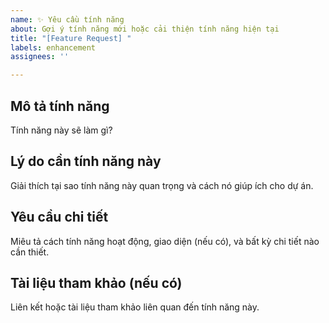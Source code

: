 ```yaml
---
name: ✨ Yêu cầu tính năng
about: Gợi ý tính năng mới hoặc cải thiện tính năng hiện tại
title: "[Feature Request] "
labels: enhancement
assignees: ''

---
```


## Mô tả tính năng  
Tính năng này sẽ làm gì?  

## Lý do cần tính năng này  
Giải thích tại sao tính năng này quan trọng và cách nó giúp ích cho dự án.  

## Yêu cầu chi tiết  
Miêu tả cách tính năng hoạt động, giao diện (nếu có), và bất kỳ chi tiết nào cần thiết.  

## Tài liệu tham khảo (nếu có)  
Liên kết hoặc tài liệu tham khảo liên quan đến tính năng này.  
